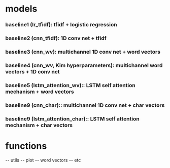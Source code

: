 # models

### baseline1 (lr_tfidf): tfidf + logistic regression

### baseline2 (cnn_tfidf): 1D conv net + tfidf

### baseline3 (cnn_wv): multichannel 1D conv net + word vectors

### baseline4 (cnn_wv, Kim hyperparameters): multichannel word vectors + 1D conv net

### baseline5 (lstm_attention_wv):: LSTM self attention mechanism + word vectors

### baseline9 (cnn_char):: multichannel 1D conv net + char vectors

### baseline9 (lstm_attention_char):: LSTM self attention mechanism + char vectors

# functions

-- utils
-- plot
-- word vectors
-- etc

